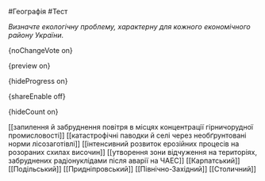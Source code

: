 #Географія #Тест

*Визначте екологічну проблему, характерну для кожного економічного району України.*

{noChangeVote on}

{preview on}

{hideProgress on}

{shareEnable off}

{hideCount on}

[[запилення й забруднення повітря в місцях концентрації гірничорудної промисловості]]
[[катастрофічні паводки й селі через необґрунтовані норми лісозаготівлі]]
[[інтенсивний розвиток ерозійних процесів на розораних схилах височин]]
[[утворення зони відчуження на територіях, забруднених радіонуклідами після аварії на ЧАЕС]]
[[Карпатський]]
[[Подільський]]
[[Придніпровський]]
[[Північно-Західний]]
[[Столичний]]
